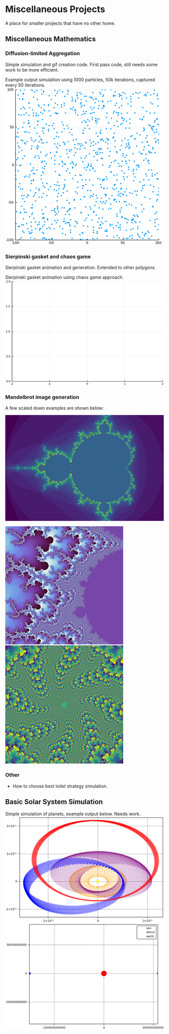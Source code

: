 # Miscellaneous Projects
A place for smaller projects that have no other home.


## Miscellaneous Mathematics

### Diffusion-limited Aggregation
Simple simulation and gif creation code. First pass code, still needs some work to be more efficient.

Example output simulation using 1000 particles, 50k iterations, captured every 50 iterations.
![Diffusion-limited aggregation][dla]

### Sierpinski gasket and chaos game
Sierpinski gasket animation and generation. Extended to other polygons.

Sierpinski gasket animation using chaos game approach.
![Sierpinski gasket][sierpinski_gasket]

### Mandelbrot image generation
A few scaled down examples are shown below:
<!-- ![Mandelbrot Set - base][mb_base]
![Mandelbrot Set - lightning][mb_lightning]
![Mandelbrot Set - spiral][mb_spiral] -->

<img src="https://github.com/rokkuran/miscellaneous/blob/master/math_misc/output/mandelbrot_750_500_100000_tmp.png" width="750" /> 

<img src="https://github.com/rokkuran/miscellaneous/blob/master/math_misc/output/mandelbrot_3000_3000_2000_lightning.png" width="375" /> <img src="https://github.com/rokkuran/miscellaneous/blob/master/math_misc/output/mandelbrot_3000_3000_2000_spiral1.png" width="375" />

### Other
- How to choose best toilet strategy simulation.



## Basic Solar System Simulation
Simple simulation of planets, example output below. Needs work.
![planetary motion example][nbody_orbits] ![animation][orbits_gif]


[dla]: https://github.com/rokkuran/miscellaneous/blob/master/math_misc/output/dla_1000_50000_-100_100.gif "Diffusion-limited aggregation."

[sierpinski_gasket]: https://github.com/rokkuran/miscellaneous/blob/master/math_misc/output/sierpinski_gasket.gif "Sierpinski Gasket."

[mb_base]: https://github.com/rokkuran/miscellaneous/blob/master/math_misc/output/mandelbrot_750_500_100000_tmp.png "Mandelbrot Set."

[mb_lightning]: https://github.com/rokkuran/miscellaneous/blob/master/math_misc/output/mandelbrot_3000_3000_2000_lightning.png "Mandelbrot Image 'lightning'."

[mb_spiral]: https://github.com/rokkuran/miscellaneous/blob/master/math_misc/output/mandelbrot_3000_3000_2000_spiral1.png "Mandelbrot Image: 'spiral'."

[nbody_orbits]: https://github.com/rokkuran/miscellaneous/blob/master/nbody/output/orbits3.png "n-body example."

[orbits_gif]: https://github.com/rokkuran/miscellaneous/blob/master/nbody/output/orbits.gif " "